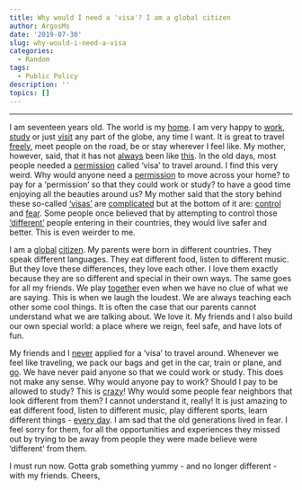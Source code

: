 ```yaml
---
title: Why would I need a 'visa'? I am a global citizen
author: ArgosMs
date: '2019-07-30'
slug: why-would-i-need-a-visa
categories:
  - Random
tags:
  - Public Policy
description: ''
topics: []
---
```


***

I am seventeen years old. The world is my [home](https://www.counterfire.org/articles/opinion/19151-the-politics-of-immigration). I am very happy to [work](https://www.economist.com/the-world-if/2017/07/13/a-world-of-free-movement-would-be-78-trillion-richer), [study](https://www.breitbart.com/europe/2017/12/20/un-director-general-calls-migration-right-world-move/) or just [visit](https://www.iwm.at/transit-online/in-defence-of-free-movement/) any part of the globe, any time I want. It is great to travel [freely](https://books.google.com/books?hl=en&lr=&id=3zuhBgAAQBAJ&oi=fnd&pg=PA169&dq=%22global+free+movement%22+&ots=Ir7dhisxD2&sig=Lgjjw31962D6wELhLVOIC5qfnOs#v=onepage&q=%22free%20movement%22&f=false), meet people on the road, be or stay wherever I feel like. My mother, however, said, that it has not [always](https://newint.org/blog/2017/11/29/why-open-borders) been like [this](https://novaramedia.com/2018/04/23/5-reasons-global-free-movement-isnt-such-a-bad-idea/). In the old days, most people needed a [permission](https://medium.com/futuristone/your-passport-please-oh-sorry-54714639556e) called ‘visa’ to travel around. I find this very weird. Why would anyone need a [permission](https://medium.com/@rafiimran/a-world-without-visas-what-could-change-ffe675c4008f) to move across your home? to pay for a ‘permission’ so that they could work or study? to have a good time enjoying all the beauties around us? My mother said that the story behind these so-called [‘visas’](https://www.globaljustice.org.uk/resources/case-global-free-movement) are [complicated](https://iai.tv/video/beyond-borders) but at the bottom of it are: [control](https://theintercept.com/2019/07/25/ice-surveillance-ruse-arrests-raids/) and [fear](http://www.opennetwork.net/case-freedom-movement/). Some people once believed that by attempting to control those [‘different’](https://www.duo.uio.no/handle/10852/58685) people entering in their countries, they would live safer and better. This is even weirder to me.

I am a [global](https://books.google.com/books?id=-dOVSBNAsQUC&pg=PA640&lpg=PA640&dq=%22a+world+without+visas%22&source=bl&ots=C3DQVwI5LG&sig=ACfU3U2T-FNJ0N0ETvO470rXTSSo_uWNAg&hl=en&sa=X&ved=2ahUKEwj-0YaQytrjAhVJ-6wKHSMAA1gQ6AEwAnoECAgQAQ#v=onepage&q=%22a%20world%20without%20visas%22&f=false) [citizen](https://www.huffpost.com/entry/england-has-fired-the-first-shot_b_10654088). My parents were born in different countries. They speak different languages. They eat different food, listen to different music. But they love these differences, they love each other. I love them exactly because they are so different and special in their own ways. The same goes for all my friends. We play [together](https://www.youtube.com/watch?v=ODLg_00f9BE) even when we have no clue of what we are saying. This is when we laugh the loudest. We are always teaching each other some cool things. It is often the case that our parents cannot understand what we are talking about. We love it. My friends and I also build our own special world: a place where we reign, feel safe, and have lots of fun. 

My friends and I [never](https://link.springer.com/article/10.1007/s11558-008-9033-6) applied for a ‘visa’ to travel around. Whenever we feel like traveling, we pack our bags and get in the car, train or plane, and [go](https://www.researchgate.net/profile/Veit_Bader/publication/228046404_The_Ethics_of_Immigration/links/5c4ec1c592851c22a395e1eb/The-Ethics-of-Immigration.pdf). We have never paid anyone so that we could work or study. This does not make any sense. Why would anyone pay to work? Should I pay to be allowed to study? This is [crazy](https://www.taylorfrancis.com/books/e/9781315132501)! Why would some people fear neighbors that look different from them? I cannot understand it, really! It is just amazing to eat different food, listen to different music, play different sports, learn different things - [every day](https://www.youtube.com/watch?v=KuKzq9EDt-0). I am sad that the old generations lived in fear. I feel sorry for them, for all the opportunities and experiences they missed out by trying to be away from people they were made believe were ‘different’ from them. 

I must run now. Gotta grab something yummy - and no longer different - with my friends. Cheers,
